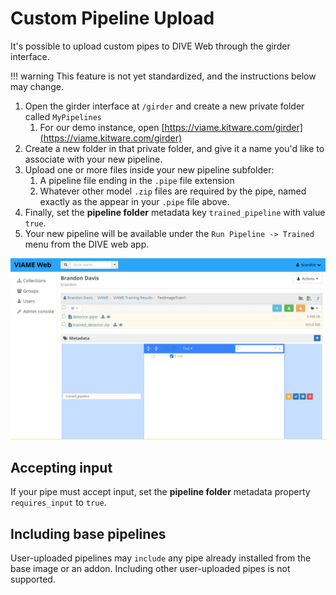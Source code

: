 # Custom Pipeline Upload

It's possible to upload custom pipes to DIVE Web through the girder interface.

!!! warning
    This feature is not yet standardized, and the instructions below may change.

1. Open the girder interface at `/girder` and create a new private folder called `MyPipelines`
    1. For our demo instance, open [https://viame.kitware.com/girder](https://viame.kitware.com/girder)
1. Create a new folder in that private folder, and give it a name you'd like to associate with your new pipeline.
1. Upload one or more files inside your new pipeline subfolder:
    1. A pipeline file ending in the `.pipe` file extension
    1. Whatever other model `.zip` files are required by the pipe, named exactly as the appear in your `.pipe` file above.
1. Finally, set the **pipeline folder** metadata key `trained_pipeline` with value `true`.
1. Your new pipeline will be available under the `Run Pipeline -> Trained` menu from the DIVE web app.

![Upload Pipeline](images/Misc/UploadPipeline.png)

## Accepting input

If your pipe must accept input, set the **pipeline folder** metadata property `requires_input` to `true`.

## Including base pipelines

User-uploaded pipelines may `include` any pipe already installed from the base image or an addon. Including other user-uploaded pipes is not supported.
